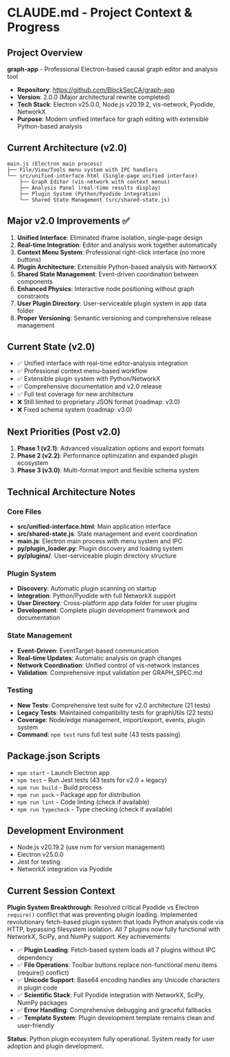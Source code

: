 # CLAUDE.md - Project Context & Progress

## Project Overview
**graph-app** - Professional Electron-based causal graph editor and analysis tool
- **Repository**: https://github.com/BlockSecCA/graph-app
- **Version**: 2.0.0 (Major architectural rewrite completed)
- **Tech Stack**: Electron v25.0.0, Node.js v20.19.2, vis-network, Pyodide, NetworkX
- **Purpose**: Modern unified interface for graph editing with extensible Python-based analysis

## Current Architecture (v2.0)
```
main.js (Electron main process)
├── File/View/Tools menu system with IPC handlers
└── src/unified-interface.html (Single-page unified interface)
    ├── Graph Editor (vis-network with context menus)
    ├── Analysis Panel (real-time results display)
    ├── Plugin System (Python/Pyodide integration)
    └── Shared State Management (src/shared-state.js)
```

## Major v2.0 Improvements ✅
1. **Unified Interface**: Eliminated iframe isolation, single-page design
2. **Real-time Integration**: Editor and analysis work together automatically  
3. **Context Menu System**: Professional right-click interface (no more buttons)
4. **Plugin Architecture**: Extensible Python-based analysis with NetworkX
5. **Shared State Management**: Event-driven coordination between components
6. **Enhanced Physics**: Interactive node positioning without graph constraints
7. **User Plugin Directory**: User-serviceable plugin system in app data folder
8. **Proper Versioning**: Semantic versioning and comprehensive release management

## Current State (v2.0)
- ✅ Unified interface with real-time editor-analysis integration
- ✅ Professional context menu-based workflow
- ✅ Extensible plugin system with Python/NetworkX
- ✅ Comprehensive documentation and v2.0 release
- ✅ Full test coverage for new architecture
- ❌ Still limited to proprietary JSON format (roadmap: v3.0)
- ❌ Fixed schema system (roadmap: v3.0)

## Next Priorities (Post v2.0)
1. **Phase 1 (v2.1)**: Advanced visualization options and export formats
2. **Phase 2 (v2.2)**: Performance optimization and expanded plugin ecosystem
3. **Phase 3 (v3.0)**: Multi-format import and flexible schema system

## Technical Architecture Notes

### Core Files
- **src/unified-interface.html**: Main application interface
- **src/shared-state.js**: State management and event coordination
- **main.js**: Electron main process with menu system and IPC
- **py/plugin_loader.py**: Plugin discovery and loading system
- **py/plugins/**: User-serviceable plugin directory structure

### Plugin System
- **Discovery**: Automatic plugin scanning on startup
- **Integration**: Python/Pyodide with full NetworkX support
- **User Directory**: Cross-platform app data folder for user plugins
- **Development**: Complete plugin development framework and documentation

### State Management
- **Event-Driven**: EventTarget-based communication
- **Real-time Updates**: Automatic analysis on graph changes
- **Network Coordination**: Unified control of vis-network instances
- **Validation**: Comprehensive input validation per GRAPH_SPEC.md

### Testing
- **New Tests**: Comprehensive test suite for v2.0 architecture (21 tests)
- **Legacy Tests**: Maintained compatibility tests for graphUtils (22 tests)
- **Coverage**: Node/edge management, import/export, events, plugin system
- **Command**: `npm test` runs full test suite (43 tests passing)

## Package.json Scripts
- `npm start` - Launch Electron app
- `npm test` - Run Jest tests (43 tests for v2.0 + legacy)
- `npm run build` - Build process
- `npm run pack` - Package app for distribution
- `npm run lint` - Code linting (check if available)
- `npm run typecheck` - Type checking (check if available)

## Development Environment
- Node.js v20.19.2 (use nvm for version management)
- Electron v25.0.0
- Jest for testing
- NetworkX integration via Pyodide

## Current Session Context
**Plugin System Breakthrough**: Resolved critical Pyodide vs Electron `require()` conflict that was preventing plugin loading. Implemented revolutionary fetch-based plugin system that loads Python analysis code via HTTP, bypassing filesystem isolation. All 7 plugins now fully functional with NetworkX, SciPy, and NumPy support. Key achievements:

- ✅ **Plugin Loading**: Fetch-based system loads all 7 plugins without IPC dependency
- ✅ **File Operations**: Toolbar buttons replace non-functional menu items (require() conflict)
- ✅ **Unicode Support**: Base64 encoding handles any Unicode characters in plugin code
- ✅ **Scientific Stack**: Full Pyodide integration with NetworkX, SciPy, NumPy packages
- ✅ **Error Handling**: Comprehensive debugging and graceful fallbacks
- ✅ **Template System**: Plugin development template remains clean and user-friendly

**Status**: Python plugin ecosystem fully operational. System ready for user adoption and plugin development.